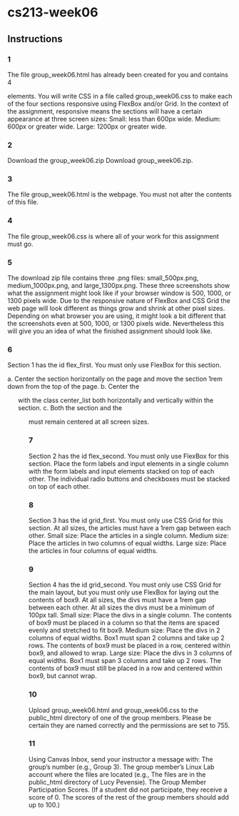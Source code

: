 # cs213-week06
## Instructions
### 1
The file group_week06.html has already been created for you and contains 4 <section> elements. You will write CSS in a file called group_week06.css to make each of the four sections responsive using FlexBox and/or Grid. In the context of the assignment, responsive means the sections will have a certain appearance at three screen sizes:
Small: less than 600px wide.
Medium: 600px or greater wide.
Large: 1200px or greater wide.
### 2
Download the group_week06.zip  Download group_week06.zip.
### 3
The file group_week06.html is the webpage. You must not alter the contents of this file.
### 4
The file group_week06.css is where all of your work for this assignment must go.
### 5
The download zip file contains three .png files: small_500px.png, medium_1000px.png, and large_1300px.png. These three screenshots show what the assignment might look like if your browser window is 500, 1000, or 1300 pixels wide. Due to the responsive nature of FlexBox and CSS Grid the web page will look different as things grow and shrink at other pixel sizes. Depending on what browser you are using, it might look a bit different that the screenshots even at 500, 1000, or 1300 pixels wide. Nevertheless this will give you an idea of what the finished assignment should look like.
### 6
Section 1 has the id flex_first. You must only use FlexBox for this section.

a. Center the section horizontally on the page and move the section 1rem down from the top of the page.
b. Center the <ul> with the class center_list both horizontally and vertically within the section.
c. Both the section and the <ul> must remain centered at all screen sizes.
### 7
Section 2 has the id flex_second. You must only use FlexBox for this section.
Place the form labels and input elements in a single column with the form labels and input elements stacked on top of each other.
The individual radio buttons and checkboxes must be stacked on top of each other.
### 8
Section 3 has the id grid_first. You must only use CSS Grid for this section. At all sizes, the articles must have a 1rem gap between each other.
Small size: Place the articles in a single column.
Medium size: Place the articles in two columns of equal widths.
Large size: Place the articles in four columns of equal widths.
### 9
Section 4 has the id grid_second. You must only use CSS Grid for the main layout, but you must only use FlexBox for laying out the contents of box9. At all sizes, the divs must have a 1rem gap between each other. At all sizes the divs must be a minimum of 100px tall.
Small size:
Place the divs in a single column.
The contents of box9 must be placed in a column so that the items are spaced evenly and stretched to fit box9.
Medium size:
Place the divs in 2 columns of equal widths.
Box1 must span 2 columns and take up 2 rows.
The contents of box9 must be placed in a row, centered within box9, and allowed to wrap.
Large size:
Place the divs in 3 columns of equal widths.
Box1 must span 3 columns and take up 2 rows.
The contents of box9 must still be placed in a row and centered within box9, but cannot wrap.
### 10
Upload group_week06.html and group_week06.css to the public_html directory of one of the group members. Please be certain they are named correctly and the permissions are set to 755.
### 11
Using Canvas Inbox, send your instructor a message with:
The group’s number (e.g., Group 3).
The group member’s Linux Lab account where the files are located (e.g., The files are in the public_html directory of Lucy Pevensie).
The Group Member Participation Scores. (If a student did not participate, they receive a score of 0. The scores of the rest of the group members should add up to 100.)
